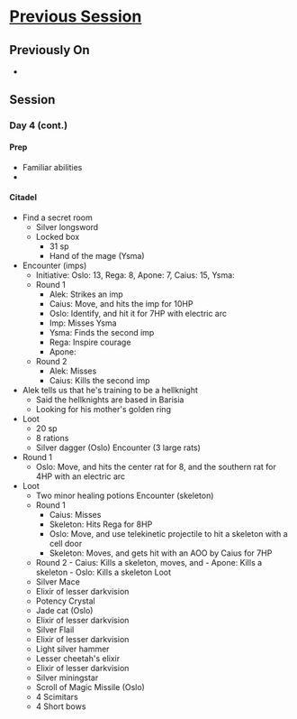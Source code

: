 # [Previous Session](./2020-06-23.md)

## Previously On

-

## Session

### Day 4 (cont.)

#### Prep

- Familiar abilities
-

#### Citadel

- Find a secret room
  - Silver longsword
  - Locked box
    - 31 sp
    - Hand of the mage (Ysma)
- Encounter (imps)
  - Initiative: Oslo: 13, Rega: 8, Apone: 7, Caius: 15, Ysma:
  - Round 1
    - Alek: Strikes an imp
    - Caius: Move, and hits the imp for 10HP
    - Oslo: Identify, and hit it for 7HP with electric arc
    - Imp: Misses Ysma
    - Ysma: Finds the second imp
    - Rega: Inspire courage
    - Apone:
  - Round 2
    - Alek: Misses
    - Caius: Kills the second imp
- Alek tells us that he's training to be a hellknight
  - Said the hellknights are based in Barisia
  - Looking for his mother's golden ring
- Loot
  - 20 sp
  - 8 rations
  - Silver dagger (Oslo)
    Encounter (3 large rats)
- Round 1
  - Oslo: Move, and hits the center rat for 8, and the southern rat for 4HP with an electric arc
- Loot
  - Two minor healing potions
    Encounter (skeleton)
  - Round 1
    - Caius: Misses
    - Skeleton: Hits Rega for 8HP
    - Oslo: Move, and use telekinetic projectile to hit a skeleton with a cell door
    - Skeleton: Moves, and gets hit with an AOO by Caius for 7HP
  - Round 2 - Caius: Kills a skeleton, moves, and - Apone: Kills a skeleton - Oslo: Kills a skeleton
    Loot
  - Silver Mace
  - Elixir of lesser darkvision
  - Potency Crystal
  - Jade cat (Oslo)
  - Elixir of lesser darkvision
  - Silver Flail
  - Elixir of lesser darkvision
  - Light silver hammer
  - Lesser cheetah's elixir
  - Elixir of lesser darkvision
  - Silver miningstar
  - Scroll of Magic Missile (Oslo)
  - 4 Scimitars
  - 4 Short bows
